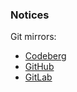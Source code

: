 ### Notices

Git mirrors:

- [Codeberg](https://codeberg.org/morbo-org/Morbo)
- [GitHub](https://github.com/morbo-org/Morbo)
- [GitLab](https://gitlab.com/morbo-org/Morbo)
